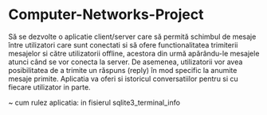 # Computer-Networks-Project

Să se dezvolte o aplicatie client/server care să permită schimbul de mesaje
între utilizatori care sunt conectati si să ofere functionalitatea trimiterii
mesajelor si către utilizatorii offline, acestora din urmă apărându-le mesajele
atunci când se vor conecta la server. De asemenea, utilizatorii vor avea
posibilitatea de a trimite un răspuns (reply) în mod specific la anumite
mesaje primite. Aplicatia va oferi si istoricul conversatiilor pentru si cu
fiecare utilizator in parte.

~ cum rulez aplicatia: in fisierul sqlite3_terminal_info
